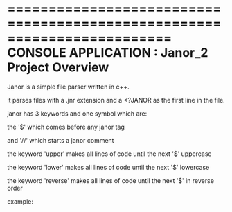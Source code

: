 ========================================================================
    CONSOLE APPLICATION : Janor_2 Project Overview
========================================================================

Janor is a simple file parser written in c++.

it parses files with a .jnr extension and a <?JANOR as the first line in the file.

janor has 3 keywords and one symbol which are:

the '$' which comes before any janor tag

and '//' which starts a janor comment

the keyword 'upper' makes all lines of code until the next '$' uppercase

the keyword 'lower' makes all lines of code until the next '$' lowercase

the keyword 'reverse' makes all lines of code until the next '$' in reverse order


example:

<?JANOR

// This is a janor comment

$upper

the quick brown fox jumped over the lazy dog

$lower 

THE QUICK BROWN FOX JUMPED OVER THE LAZY DOG

$reverse

The Quick Brown Fox Jumped Over The Lazy Dog


The above code when parsed would output:


THE QUICK BROWN FOX JUMPED OVER THE LAZY DOG


the quick brown fox jumped over the lazy dog


god yzal eht revo depmuj xof nworb kciuq eht


HOW TO PARSE A JANOR SCRIPT:


compile and run the janor parser then input a valid directory 


which conatins all your janor scripts and hit enter


then enter your filename including the .jnr extension and hit enter and watch your code compile :)

